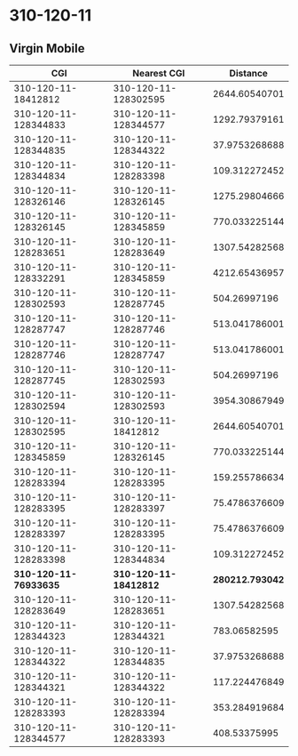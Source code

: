 # 310-120-11
## Virgin Mobile


| CGI | Nearest CGI | Distance |
|-----|-------------|----------|
| 310-120-11-18412812 | 310-120-11-128302595 | 2644.60540701 |
| 310-120-11-128344833 | 310-120-11-128344577 | 1292.79379161 |
| 310-120-11-128344835 | 310-120-11-128344322 | 37.9753268688 |
| 310-120-11-128344834 | 310-120-11-128283398 | 109.312272452 |
| 310-120-11-128326146 | 310-120-11-128326145 | 1275.29804666 |
| 310-120-11-128326145 | 310-120-11-128345859 | 770.033225144 |
| 310-120-11-128283651 | 310-120-11-128283649 | 1307.54282568 |
| 310-120-11-128332291 | 310-120-11-128345859 | 4212.65436957 |
| 310-120-11-128302593 | 310-120-11-128287745 | 504.26997196 |
| 310-120-11-128287747 | 310-120-11-128287746 | 513.041786001 |
| 310-120-11-128287746 | 310-120-11-128287747 | 513.041786001 |
| 310-120-11-128287745 | 310-120-11-128302593 | 504.26997196 |
| 310-120-11-128302594 | 310-120-11-128302593 | 3954.30867949 |
| 310-120-11-128302595 | 310-120-11-18412812 | 2644.60540701 |
| 310-120-11-128345859 | 310-120-11-128326145 | 770.033225144 |
| 310-120-11-128283394 | 310-120-11-128283395 | 159.255786634 |
| 310-120-11-128283395 | 310-120-11-128283397 | 75.4786376609 |
| 310-120-11-128283397 | 310-120-11-128283395 | 75.4786376609 |
| 310-120-11-128283398 | 310-120-11-128344834 | 109.312272452 |
| **310-120-11-76933635** | **310-120-11-18412812** | **280212.793042** |
| 310-120-11-128283649 | 310-120-11-128283651 | 1307.54282568 |
| 310-120-11-128344323 | 310-120-11-128344321 | 783.06582595 |
| 310-120-11-128344322 | 310-120-11-128344835 | 37.9753268688 |
| 310-120-11-128344321 | 310-120-11-128344322 | 117.224476849 |
| 310-120-11-128283393 | 310-120-11-128283394 | 353.284919684 |
| 310-120-11-128344577 | 310-120-11-128283393 | 408.53375995 |
